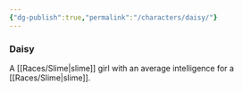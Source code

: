 ```yaml
---
{"dg-publish":true,"permalink":"/characters/daisy/"}
---
```


### Daisy
A [[Races/Slime\|slime]] girl with an average intelligence for a [[Races/Slime\|slime]].
